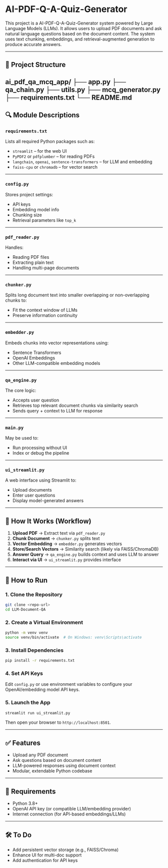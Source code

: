 # AI-PDF-Q-A-Quiz-Generator
This project is a AI-PDF-Q-A-Quiz-Generator system powered by Large Language Models (LLMs). It allows users to upload PDF documents and ask natural language questions based on the document content. The system uses text chunking, embeddings, and retrieval-augmented generation to produce accurate answers.

---

## 📁 Project Structure
ai_pdf_qa_mcq_app/
├── app.py
├── qa_chain.py
├── utils.py
├── mcq_generator.py
├── requirements.txt
└── README.md
---

## 🔍 Module Descriptions

### `requirements.txt`
Lists all required Python packages such as:
- `streamlit` – for the web UI
- `PyPDF2` or `pdfplumber` – for reading PDFs
- `langchain`, `openai`, `sentence-transformers` – for LLM and embedding
- `faiss-cpu` or `chromadb` – for vector search

---

### `config.py`
Stores project settings:
- API keys
- Embedding model info
- Chunking size
- Retrieval parameters like `top_k`

---

### `pdf_reader.py`
Handles:
- Reading PDF files
- Extracting plain text
- Handling multi-page documents

---

### `chunker.py`
Splits long document text into smaller overlapping or non-overlapping chunks to:
- Fit the context window of LLMs
- Preserve information continuity

---

### `embedder.py`
Embeds chunks into vector representations using:
- Sentence Transformers
- OpenAI Embeddings
- Other LLM-compatible embedding models

---

### `qa_engine.py`
The core logic:
- Accepts user question
- Retrieves top relevant document chunks via similarity search
- Sends query + context to LLM for response

---

### `main.py`
May be used to:
- Run processing without UI
- Index or debug the pipeline

---

### `ui_streamlit.py`
A web interface using Streamlit to:
- Upload documents
- Enter user questions
- Display model-generated answers

---

## 🧪 How It Works (Workflow)

1. **Upload PDF** → Extract text via `pdf_reader.py`
2. **Chunk Document** → `chunker.py` splits text
3. **Vector Embedding** → `embedder.py` generates vectors
4. **Store/Search Vectors** → Similarity search (likely via FAISS/ChromaDB)
5. **Answer Query** → `qa_engine.py` builds context and uses LLM to answer
6. **Interact via UI** → `ui_streamlit.py` provides interface

---

## 🚀 How to Run

### 1. Clone the Repository
```bash
git clone <repo-url>
cd LLM-Document-QA
```

### 2. Create a Virtual Environment
```bash
python -m venv venv
source venv/bin/activate  # On Windows: venv\Scripts\activate
```

### 3. Install Dependencies
```bash
pip install -r requirements.txt
```

### 4. Set API Keys
Edit `config.py` or use environment variables to configure your OpenAI/embedding model API keys.

### 5. Launch the App
```bash
streamlit run ui_streamlit.py
```

Then open your browser to `http://localhost:8501`.

---

## ✅ Features
- Upload any PDF document
- Ask questions based on document content
- LLM-powered responses using document context
- Modular, extendable Python codebase

---

## 📌 Requirements
- Python 3.8+
- OpenAI API key (or compatible LLM/embedding provider)
- Internet connection (for API-based embeddings/LLMs)

---

## 🛠️ To Do
- Add persistent vector storage (e.g., FAISS/Chroma)
- Enhance UI for multi-doc support
- Add authentication for API keys
